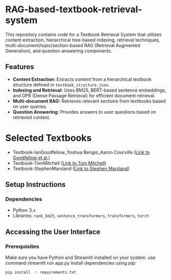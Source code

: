 # RAG-based-textbook-retrieval-system

This repository contains code for a Textbook Retrieval System that utilizes content extraction, hierarchical tree-based indexing, retrieval techniques, multi-document/topic/section-based RAG (Retrieval Augmented Generation), and question answering components.

## Features

- **Content Extraction:** Extracts content from a hierarchical textbook structure defined in `textbook_structure.json`.
- **Indexing and Retrieval:** Uses BM25, BERT-based sentence embeddings, and DPR (Dense Passage Retrieval) for efficient document retrieval.
- **Multi-document RAG:** Retrieves relevant sections from textbooks based on user queries.
- **Question Answering:** Provides answers to user questions based on retrieved content.

# Selected Textbooks
- Textbook-IanGoodfellow_Yoshua Bengio_Aaron Courville ([Link to Goodfellow et al.](https://drive.google.com/file/d/1dkqroJqhtpBIJFlXJWrGkY9IzJJ31OHK/view?usp=drive_link))
- Textbook-TomMitchell ([Link to Tom Mitchell](https://drive.google.com/file/d/1wV3FvSDRc4ub29BGXjYbZYK-n3_F0oJv/view?usp=drive_link))
- Textbook-StephenMarsland ([Link to Stephen Marsland](https://drive.google.com/file/d/1bJESyreI17dyo6dszg_45Vbaax0Z34tO/view?usp=drive_link))


## Setup Instructions

### Dependencies

- Python 3.x
- Libraries: `rank_bm25`, `sentence_transformers`, `transformers`, `torch`

## Accessing the User Interface

### Prerequisites
Make sure you have Python and Streamlit installed on your system.
use command streamlit run app.py
Install dependencies using pip:

```bash
pip install -r requirements.txt

